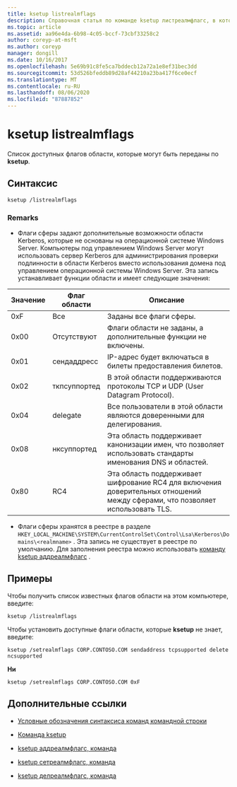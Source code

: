 ```yaml
---
title: ksetup listrealmflags
description: Справочная статья по команде ksetup листреалмфлагс, в которой перечислены доступные флаги области, которые можно сообщить по ksetup.
ms.topic: article
ms.assetid: aa96e4da-6b98-4c05-bccf-73cbf33258c2
author: coreyp-at-msft
ms.author: coreyp
manager: dongill
ms.date: 10/16/2017
ms.openlocfilehash: 5e69b91c8fe5ca7bddecb12a72a1e8ef31bec3dd
ms.sourcegitcommit: 53d526bfeddb89d28af44210a23ba417f6ce0ecf
ms.translationtype: MT
ms.contentlocale: ru-RU
ms.lasthandoff: 08/06/2020
ms.locfileid: "87887852"
---
```

# <a name="ksetup-listrealmflags"></a>ksetup listrealmflags

Список доступных флагов области, которые могут быть переданы по **ksetup**.

## <a name="syntax"></a>Синтаксис

```
ksetup /listrealmflags
```

### <a name="remarks"></a>Remarks

- Флаги сферы задают дополнительные возможности области Kerberos, которые не основаны на операционной системе Windows Server. Компьютеры под управлением Windows Server могут использовать сервер Kerberos для администрирования проверки подлинности в области Kerberos вместо использования домена под управлением операционной системы Windows Server. Эта запись устанавливает функции области и имеет следующие значения:

| Значение | Флаг области | Описание |
| ----- | ---------- | ----------- |
| 0xF | Все | Заданы все флаги сферы. |
| 0x00 | Отсутствуют | Флаги области не заданы, а дополнительные функции не включены. |
| 0x01 | сендаддресс | IP-адрес будет включаться в билеты предоставления билетов. |
| 0x02 | ткпсуппортед | В этой области поддерживаются протоколы TCP и UDP (User Datagram Protocol). |
| 0x04 | delegate | Все пользователи в этой области являются доверенными для делегирования. |
| 0x08 | нксуппортед | Эта область поддерживает канонизации имен, что позволяет использовать стандарты именования DNS и областей. |
| 0x80 | RC4 | Эта область поддерживает шифрование RC4 для включения доверительных отношений между сферами, что позволяет использовать TLS. |

- Флаги сферы хранятся в реестре в разделе `HKEY_LOCAL_MACHINE\SYSTEM\CurrentControlSet\Control\Lsa\Kerberos\Domains\<realmname>` . Эта запись не существует в реестре по умолчанию. Для заполнения реестра можно использовать [команду ksetup аддреалмфлагс](ksetup-addrealmflags.md) .

## <a name="examples"></a>Примеры

Чтобы получить список известных флагов области на этом компьютере, введите:

```
ksetup /listrealmflags
```

Чтобы установить доступные флаги области, которые **ksetup** не знает, введите:

```
ksetup /setrealmflags CORP.CONTOSO.COM sendaddress tcpsupported delete ncsupported
```

**Ни**

```
ksetup /setrealmflags CORP.CONTOSO.COM 0xF
```

## <a name="additional-references"></a>Дополнительные ссылки

- [Условные обозначения синтаксиса команд командной строки](command-line-syntax-key.md)

- [Команда ksetup](ksetup.md)

- [ksetup аддреалмфлагс, команда](ksetup-addrealmflags.md)

- [ksetup сетреалмфлагс, команда](ksetup-setrealmflags.md)

- [ksetup делреалмфлагс, команда](ksetup-delrealmflags.md)
